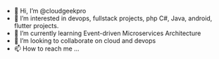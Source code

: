 - 👋 Hi, I’m @cloudgeekpro
- 👀 I’m interested in devops, fullstack projects, php C#, Java, android, flutter projects.
- 🌱 I’m currently learning Event-driven Microservices Architecture
- 💞️ I’m looking to collaborate on cloud and devops
- 📫 How to reach me ...

<!---
cloudgeekpro/cloudgeekpro is a ✨ special ✨ repository because its `README.md` (this file) appears on your GitHub profile.
You can click the Preview link to take a look at your changes.
--->
